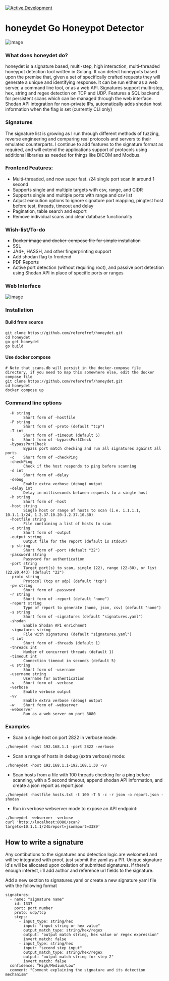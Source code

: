 [![Active Development](https://img.shields.io/badge/Maintenance%20Level-Actively%20Developed-brightgreen.svg)](https://gist.github.com/cheerfulstoic/d107229326a01ff0f333a1d3476e068d)

# honeydet Go Honeypot Detector
![image](https://github.com/referefref/honeydet/assets/56499429/563eacf3-8b3b-42d5-962a-bfc2e42f420f)

### What does honeydet do?

honeydet is a signature based, multi-step, high interaction, multi-threaded honeypot detection tool written in Golang.
It can detect honeypots based upon the premise that, given a set of specifically crafted requests they will generate a unique and identifying response.
It can be run either as a web server, a command line tool, or as a web API.
Signatures support multi-step, hex, string and regex detection on TCP and UDP.
Features a SQL backend for persistent scans which can be managed through the web interface.
Shodan API integration for non-private IPs, automatically adds shodan host information when the flag is set (currently CLI only)

### Signatures
The signature list is growing as I run through different methods of fuzzing, reverse engineering and comparing real protocols and servers to their emulated counterparts. I continue to add features to the signature format as required, and will extend the applications support of protocols using additional libraries as needed for things like DICOM and Modbus.

### Frontend Features:
- Multi-threaded, and now super fast. /24 single port scan in around 1 second
- Supports single and multiple targets with csv, range, and CIDR
- Supports single and multiple ports with range and csv list
- Adjust execution options to ignore signature port mapping, pingtest host before test, threads, timeout and delay
- Pagination, table search and export
- Remove individual scans and clear database functionality

### Wish-list/To-do
* ~~Docker image and docker-compose file for simple installation~~
* SSL
* JA4+, HASSH, and other fingerprinting support
* Add shodan flag to frontend
* PDF Reports
* Active port detection (without requiring root), and passive port detection using Shodan API in place of specific ports or ranges

### Web Interface
![image](https://github.com/referefref/honeydet/assets/56499429/fdb710ea-9389-45b9-b56d-6fa1e2009efa)

### Installation

#### Build from source
```
git clone https://github.com/referefref/honeydet.git
cd honeydet
go get honeydet
go build
```

#### Use docker compose
```
# Note that scans.db will persist in the docker-compose file directory, if you need to map this somewhere else, edit the docker compose file
git clone https://github.com/referefref/honeydet.git
cd honeydet
docker compose up
```

### Command line options
```
  -H string
    	Short form of -hostfile
  -P string
    	Short form of -proto (default "tcp")
  -T int
    	Short form of -timeout (default 5)
  -b	Short form of -bypassPortCheck
  -bypassPortCheck
    	Bypass port match checking and run all signatures against all ports
  -c	Short form of -checkPing
  -checkPing
    	Check if the host responds to ping before scanning
  -d int
    	Short form of -delay
  -debug
    	Enable extra verbose (debug) output
  -delay int
    	Delay in milliseconds between requests to a single host
  -h string
    	Short form of -host
  -host string
    	Single host or range of hosts to scan (i.e. 1.1.1.1, 10.1.1.1/24, 1.2.37.10.20-1.2.37.10.30)
  -hostfile string
    	File containing a list of hosts to scan
  -o string
    	Short form of -output
  -output string
    	Output file for the report (default is stdout)
  -p string
    	Short form of -port (default "22")
  -password string
    	Password for authentication
  -port string
    	Target port(s) to scan, single (22), range (22-80), or list (22,80,443) (default "22")
  -proto string
    	Protocol (tcp or udp) (default "tcp")
  -pw string
    	Short form of -password
  -r string
    	Short form of -report (default "none")
  -report string
    	Type of report to generate (none, json, csv) (default "none")
  -s string
    	Short form of -signatures (default "signatures.yaml")
  -shodan
    	Enable Shodan API enrichment
  -signatures string
    	File with signatures (default "signatures.yaml")
  -t int
    	Short form of -threads (default 1)
  -threads int
    	Number of concurrent threads (default 1)
  -timeout int
    	Connection timeout in seconds (default 5)
  -u string
    	Short form of -username
  -username string
    	Username for authentication
  -v	Short form of -verbose
  -verbose
    	Enable verbose output
  -vv
    	Enable extra verbose (debug) output
  -w	Short form of -webserver
  -webserver
    	Run as a web server on port 8080
```
### Examples
* Scan a single host on port 2822 in verbose mode:
```
./honeydet -host 192.168.1.1 -port 2822 -verbose
```
* Scan a range of hosts in debug (extra verbose) mode:
```
./honeydet -host 192.168.1.1-192.168.1.30 -vv
```
* Scan hosts from a file with 100 threads checking for a ping before scanning, with a 5 second timeout, append shodan API information, and create a json report as report.json
```
./honeydet -hostfile hosts.txt -t 100 -T 5 -c -r json -o report.json -shodan
```
* Run in verbose webserver mode to expose an API endpoint:
```
./honeydet -webserver -verbose
curl 'http://localhost:8080/scan?targets=10.1.1.1/24&report=json&port=3389'
```

## How to write a signature
Any contibutions to the signatures and detection logic are welcomed and will be integrated with proof, just submit the yaml as a PR.
Unique signature id's will be allocated upon collation of submitted signatures. If there's enough interest, i'll add author and reference url fields to the signature.

Add a new section to signatures.yaml or create a new signature yaml file with the following format
```
signatures:
  - name: "signature name"
    id: 1337
    port: port number
    proto: udp/tcp
    steps:
      - input_type: string/hex
        input: "input string or hex value"
        output_match_type: string/hex/regex
        output: "output match string, hex value or regex expression"
        invert_match: false
      - input_type: string/hex
        input: "second step input"
        output_match_type: string/hex/regex
        output: "output match string for step 2"
        invert_match: false
  confidence: "High/Medium/Low"
  comment: "Comment explaining the signature and its detection mechanism"
```
